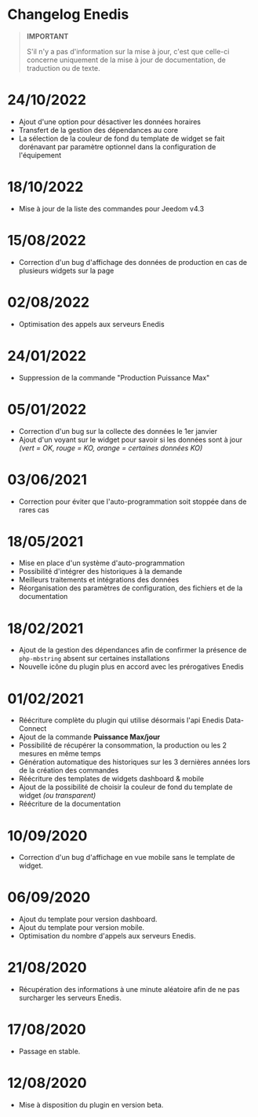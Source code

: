 # Changelog Enedis

>**IMPORTANT**
>
>S'il n'y a pas d'information sur la mise à jour, c'est que celle-ci concerne uniquement de la mise à jour de documentation, de traduction ou de texte.

# 24/10/2022

- Ajout d'une option pour désactiver les données horaires
- Transfert de la gestion des dépendances au core
- La sélection de la couleur de fond du template de widget se fait dorénavant par paramètre optionnel dans la configuration de l'équipement

# 18/10/2022

- Mise à jour de la liste des commandes pour Jeedom v4.3

# 15/08/2022

- Correction d'un bug d'affichage des données de production en cas de plusieurs widgets sur la page

# 02/08/2022

- Optimisation des appels aux serveurs Enedis

# 24/01/2022

- Suppression de la commande "Production Puissance Max"

# 05/01/2022

- Correction d'un bug sur la collecte des données le 1er janvier
- Ajout d'un voyant sur le widget pour savoir si les données sont à jour *(vert = OK, rouge = KO, orange = certaines données KO)*

# 03/06/2021

- Correction pour éviter que l'auto-programmation soit stoppée dans de rares cas

# 18/05/2021

- Mise en place d'un système d'auto-programmation
- Possibilité d'intégrer des historiques à la demande
- Meilleurs traitements et intégrations des données
- Réorganisation des paramètres de configuration, des fichiers et de la documentation

# 18/02/2021

- Ajout de la gestion des dépendances afin de confirmer la présence de `php-mbstring` absent sur certaines installations
- Nouvelle icône du plugin plus en accord avec les prérogatives Enedis

# 01/02/2021

- Réécriture complète du plugin qui utilise désormais l'api Enedis Data-Connect
- Ajout de la commande **Puissance Max/jour**
- Possibilité de récupérer la consommation, la production ou les 2 mesures en même temps
- Génération automatique des historiques sur les 3 dernières années lors de la création des commandes
- Réécriture des templates de widgets dashboard & mobile
- Ajout de la possibilité de choisir la couleur de fond du template de widget *(ou transparent)*
- Réécriture de la documentation

# 10/09/2020

- Correction d'un bug d'affichage en vue mobile sans le template de widget.

# 06/09/2020

- Ajout du template pour version dashboard.
- Ajout du template pour version mobile.
- Optimisation du nombre d'appels aux serveurs Enedis.

# 21/08/2020

- Récupération des informations à une minute aléatoire afin de ne pas surcharger les serveurs Enedis.

# 17/08/2020

- Passage en stable.

# 12/08/2020

- Mise à disposition du plugin en version beta.
